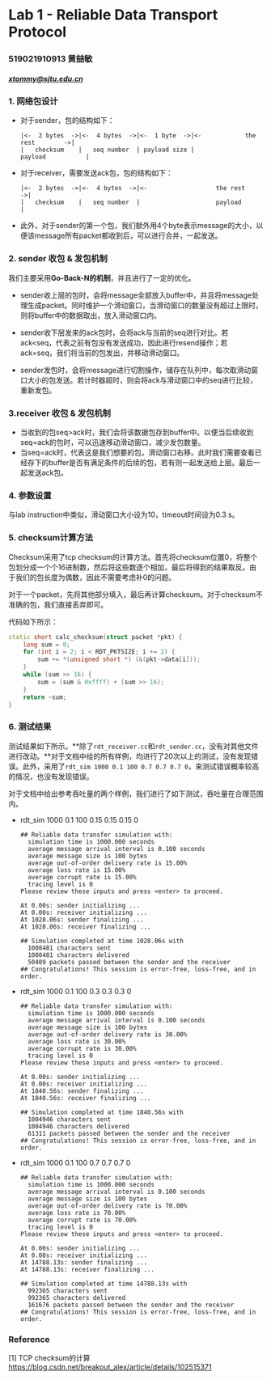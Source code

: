# Lab 1 - Reliable Data Transport Protocol

### 519021910913 黄喆敏

##### xtommy@sjtu.edu.cn

### 1. 网络包设计

- 对于sender，包的结构如下：

  ```
  |<-  2 bytes  ->|<-  4 bytes  ->|<-  1 byte  ->|<-            the rest        ->|
  |   checksum    |   seq number  | payload size |              payload           |
  ```

- 对于receiver，需要发送ack包，包的结构如下：

  ```
  |<-  2 bytes  ->|<-  4 bytes  ->|<-                   the rest              ->|
  |   checksum    |   seq number  |                     payload                 |
  ```

- 此外，对于sender的第一个包，我们额外用4个byte表示message的大小，以便该message所有packet都收到后，可以进行合并，一起发送。

### 2. sender 收包 & 发包机制

我们主要采用**Go-Back-N的机制**，并且进行了一定的优化。

- sender收上层的包时，会将message全部放入buffer中，并且将message处理生成packet。同时维护一个滑动窗口，当滑动窗口的数量没有超过上限时，则将buffer中的数据取出，放入滑动窗口内。
- sender收下层发来的ack包时，会将ack与当前的seq进行对比。若ack<seq，代表之前有包没有发送成功，因此进行resend操作；若ack=seq，我们将当前的包发出，并移动滑动窗口。

- sender发包时，会将message进行切割操作，储存在队列中，每次取滑动窗口大小的包发送。若计时器超时，则会将ack与滑动窗口中的seq进行比较，重新发包。

### 3.receiver 收包 & 发包机制

- 当收到的包seq>ack时，我们会将该数据包存到buffer中。以便当后续收到seq=ack的包时，可以迅速移动滑动窗口，减少发包数量。
- 当seq=ack时，代表这是我们想要的包，滑动窗口右移。此时我们需要查看已经存下的buffer是否有满足条件的后续的包，若有则一起发送给上层。最后一起发送ack包。

### 4. 参数设置

与lab instruction中类似，滑动窗口大小设为10，timeout时间设为0.3 s。

### 5. checksum计算方法

Checksum采用了tcp checksum的计算方法。首先将checksum位置0，将整个包划分成一个个16进制数，然后将这些数逐个相加，最后将得到的结果取反。由于我们的包长度为偶数，因此不需要考虑补0的问题。

对于一个packet，先将其他部分填入，最后再计算checksum。对于checksum不准确的包，我们直接丢弃即可。

代码如下所示：

```c++
static short calc_checksum(struct packet *pkt) {
    long sum = 0;
    for (int i = 2; i < RDT_PKTSIZE; i += 2) {
        sum += *(unsigned short *) (&(pkt->data[i]));
    }
    while (sum >> 16) {
        sum = (sum & 0xffff) + (sum >> 16);
    }
    return ~sum;
}
```

### 6. 测试结果

测试结果如下所示。**除了`rdt_receiver.cc`和`rdt_sender.cc`，没有对其他文件进行改动。**对于文档中给的所有样例，均进行了20次以上的测试，没有发现错误。此外，采用了`rdt_sim 1000 0.1 100 0.7 0.7 0.7 0`，来测试错误概率较高的情况，也没有发现错误。

对于文档中给出参考吞吐量的两个样例，我们进行了如下测试，吞吐量在合理范围内。

- rdt_sim 1000 0.1 100 0.15 0.15 0.15 0

  ```shell
  ## Reliable data transfer simulation with:
  	simulation time is 1000.000 seconds
  	average message arrival interval is 0.100 seconds
  	average message size is 100 bytes
  	average out-of-order delivery rate is 15.00%
  	average loss rate is 15.00%
  	average corrupt rate is 15.00%
  	tracing level is 0
  Please review these inputs and press <enter> to proceed.
  
  At 0.00s: sender initializing ...
  At 0.00s: receiver initializing ...
  At 1028.06s: sender finalizing ...
  At 1028.06s: receiver finalizing ...
  
  ## Simulation completed at time 1028.06s with
  	1008481 characters sent
  	1008481 characters delivered
  	50409 packets passed between the sender and the receiver
  ## Congratulations! This session is error-free, loss-free, and in order.
  ```

- rdt_sim 1000 0.1 100 0.3 0.3 0.3 0

  ```shell
  ## Reliable data transfer simulation with:
  	simulation time is 1000.000 seconds
  	average message arrival interval is 0.100 seconds
  	average message size is 100 bytes
  	average out-of-order delivery rate is 30.00%
  	average loss rate is 30.00%
  	average corrupt rate is 30.00%
  	tracing level is 0
  Please review these inputs and press <enter> to proceed.
  
  At 0.00s: sender initializing ...
  At 0.00s: receiver initializing ...
  At 1840.56s: sender finalizing ...
  At 1840.56s: receiver finalizing ...
  
  ## Simulation completed at time 1840.56s with
  	1004946 characters sent
  	1004946 characters delivered
  	61311 packets passed between the sender and the receiver
  ## Congratulations! This session is error-free, loss-free, and in order.
  ```

- rdt_sim 1000 0.1 100 0.7 0.7 0.7 0

  ```shell
  ## Reliable data transfer simulation with:
  	simulation time is 1000.000 seconds
  	average message arrival interval is 0.100 seconds
  	average message size is 100 bytes
  	average out-of-order delivery rate is 70.00%
  	average loss rate is 70.00%
  	average corrupt rate is 70.00%
  	tracing level is 0
  Please review these inputs and press <enter> to proceed.
  
  At 0.00s: sender initializing ...
  At 0.00s: receiver initializing ...
  At 14788.13s: sender finalizing ...
  At 14788.13s: receiver finalizing ...
  
  ## Simulation completed at time 14788.13s with
  	992365 characters sent
  	992365 characters delivered
  	161676 packets passed between the sender and the receiver
  ## Congratulations! This session is error-free, loss-free, and in order.
  ```

### Reference

[1] TCP checksum的计算 https://blog.csdn.net/breakout_alex/article/details/102515371